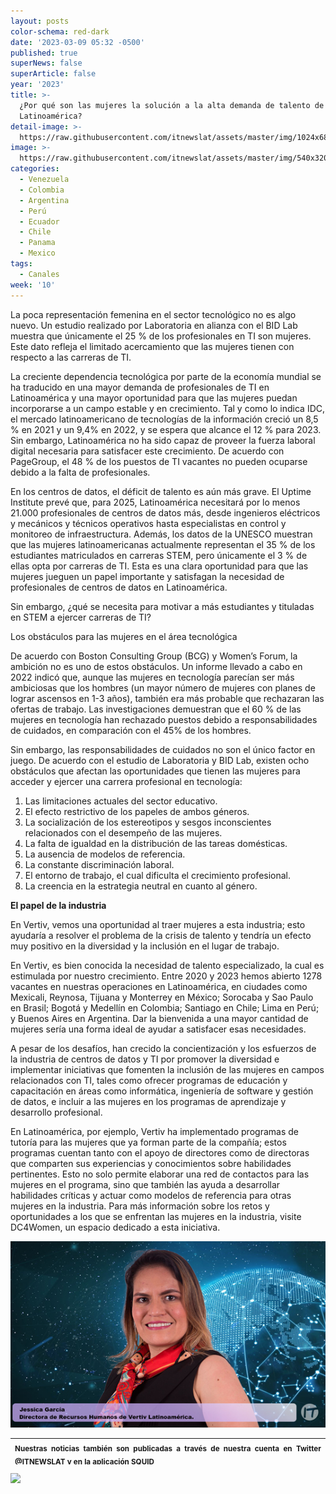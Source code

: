 ```yaml
---
layout: posts
color-schema: red-dark
date: '2023-03-09 05:32 -0500'
published: true
superNews: false
superArticle: false
year: '2023'
title: >-
  ¿Por qué son las mujeres la solución a la alta demanda de talento de TI en
  Latinoamérica?
detail-image: >-
  https://raw.githubusercontent.com/itnewslat/assets/master/img/1024x680/Jessica-Garcia-g.jpg
image: >-
  https://raw.githubusercontent.com/itnewslat/assets/master/img/540x320/Jessica-Garcia-p.jpg
categories:
  - Venezuela
  - Colombia
  - Argentina
  - Perú
  - Ecuador
  - Chile
  - Panama
  - Mexico
tags:
  - Canales
week: '10'
---
```

La poca representación femenina en el sector tecnológico no es algo nuevo. Un estudio realizado por Laboratoria en alianza con el BID Lab muestra que únicamente el 25 % de los profesionales en TI son mujeres. Este dato refleja el limitado acercamiento que las mujeres tienen con respecto a las carreras de TI. 

La creciente dependencia tecnológica por parte de la economía mundial se ha traducido en una mayor demanda de profesionales de TI en Latinoamérica y una mayor oportunidad para que las mujeres puedan incorporarse a un campo estable y en crecimiento. Tal y como lo indica IDC, el mercado latinoamericano de tecnologías de la información creció un 8,5 % en 2021 y un 9,4% en 2022, y se espera que alcance el 12 % para 2023. Sin embargo, Latinoamérica no ha sido capaz de proveer la fuerza laboral digital necesaria para satisfacer este crecimiento. De acuerdo con PageGroup, el 48 % de los puestos de TI vacantes no pueden ocuparse debido a la falta de profesionales.

En los centros de datos, el déficit de talento es aún más grave. El Uptime Institute prevé que, para 2025, Latinoamérica necesitará por lo menos 21.000 profesionales de centros de datos más, desde ingenieros eléctricos y mecánicos y técnicos operativos hasta especialistas en control y monitoreo de infraestructura. Además, los datos de la UNESCO muestran que las mujeres latinoamericanas actualmente representan el 35 % de los estudiantes matriculados en carreras STEM, pero únicamente el 3 % de ellas opta por carreras de TI. Esta es una clara oportunidad para que las mujeres jueguen un papel importante y satisfagan la necesidad de profesionales de centros de datos en Latinoamérica.

Sin embargo, ¿qué se necesita para motivar a más estudiantes y tituladas en STEM a ejercer carreras de TI?

Los obstáculos para las mujeres en el área tecnológica

De acuerdo con Boston Consulting Group (BCG) y Women’s Forum, la ambición no es uno de estos obstáculos. Un informe llevado a cabo en 2022 indicó que, aunque las mujeres en tecnología parecían ser más ambiciosas que los hombres (un mayor número de mujeres con planes de lograr ascensos en 1-3 años), también era más probable que rechazaran las ofertas de trabajo. Las investigaciones demuestran que el 60 % de las mujeres en tecnología han rechazado puestos debido a responsabilidades de cuidados, en comparación con el 45% de los hombres.

Sin embargo, las responsabilidades de cuidados no son el único factor en juego. De acuerdo con el estudio de Laboratoria y BID Lab, existen ocho obstáculos que afectan las oportunidades que tienen las mujeres para acceder y ejercer una carrera profesional en tecnología:

1.	Las limitaciones actuales del sector educativo.
2.	El efecto restrictivo de los papeles de ambos géneros.
3.	La socialización de los estereotipos y sesgos inconscientes relacionados con el desempeño de las mujeres.
4.	La falta de igualdad en la distribución de las tareas domésticas.
5.	La ausencia de modelos de referencia.
6.	La constante discriminación laboral.
7.	El entorno de trabajo, el cual dificulta el crecimiento profesional.
8.	La creencia en la estrategia neutral en cuanto al género.

**El papel de la industria**

En Vertiv, vemos una oportunidad al traer mujeres a esta industria; esto ayudaría a resolver el problema de la crisis de talento y tendría un efecto muy positivo en la diversidad y la inclusión en el lugar de trabajo.

En Vertiv, es bien conocida la necesidad de talento especializado, la cual es estimulada por nuestro crecimiento. Entre 2020 y 2023 hemos abierto 1278 vacantes en nuestras operaciones en Latinoamérica, en ciudades como Mexicali, Reynosa, Tijuana y Monterrey en México; Sorocaba y Sao Paulo en Brasil; Bogotá y Medellín en Colombia; Santiago en Chile; Lima en Perú; y Buenos Aires en Argentina. Dar la bienvenida a una mayor cantidad de mujeres sería una forma ideal de ayudar a satisfacer esas necesidades.

A pesar de los desafíos, han crecido la concientización y los esfuerzos de la industria de centros de datos y TI por promover la diversidad e implementar iniciativas que fomenten la inclusión de las mujeres en campos relacionados con TI, tales como ofrecer programas de educación y capacitación en áreas como informática, ingeniería de software y gestión de datos, e incluir a las mujeres en los programas de aprendizaje y desarrollo profesional.

En Latinoamérica, por ejemplo, Vertiv ha implementado programas de tutoría para las mujeres que ya forman parte de la compañía; estos programas cuentan tanto con el apoyo de directores como de directoras que comparten sus experiencias y conocimientos sobre habilidades pertinentes. Esto no solo permite elaborar una red de contactos para las mujeres en el programa, sino que también las ayuda a desarrollar habilidades críticas y actuar como modelos de referencia para otras mujeres en la industria.
Para más información sobre los retos y oportunidades a los que se enfrentan las mujeres en la industria, visite DC4Women, un espacio dedicado a esta iniciativa.

![](https://raw.githubusercontent.com/itnewslat/assets/master/img/540x320/Jessica-Garcia-p.jpg)

<table style="height: 42px;" width="569">
<tbody>
<tr>
<td style="text-align: justify;"><sub><strong>Nuestras noticias también son publicadas a través de nuestra cuenta en Twitter <a href="https://twitter.com/itnewslat?lang=es">@ITNEWSLAT</a> y en la aplicación <a href="https://squidapp.co/en/">SQUID</a></strong></sub></td>
</tr>
</tbody>
</table>
<img src="https://tracker.metricool.com/c3po.jpg?hash=56f88a41e39ab42c063cc51676587a04"/>